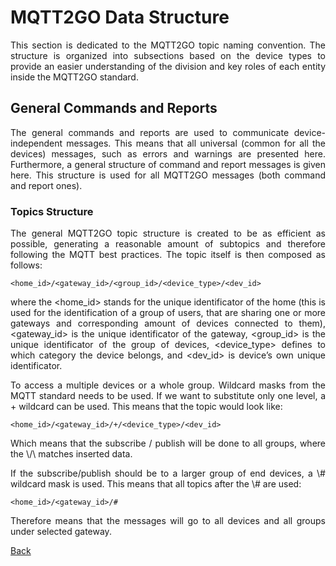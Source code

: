 
# MQTT2GO Data Structure
<p align="justify">
This section is dedicated to the MQTT2GO topic naming convention. The structure is organized into subsections based on the device types to provide an easier understanding of the division and key roles of each entity inside the MQTT2GO standard.
</p>

## General Commands and Reports
<p align="justify">
The general commands and reports are used to communicate device-independent messages. This means that all universal (common for all the devices) messages, such as errors and warnings are presented here. Furthermore, a general structure of command and report messages is given here. This structure is used for all MQTT2GO messages (both command and report ones).
</p>

### Topics Structure
<p align="justify">
The general MQTT2GO topic structure is created to be as efficient as possible, generating a reasonable amount of subtopics and therefore following the MQTT best practices. The topic itself is then composed as follows:
</p>

```
<home_id>/<gateway_id>/<group_id>/<device_type>/<dev_id>
```

<p align="justify">
where the &lt;home_id&gt; stands for the unique identificator of the home (this is used for the identification of a group of users, that are sharing one or more gateways and corresponding amount of devices connected to them),
&lt;gateway_id&gt; is the unique identificator of the gateway,
&lt;group_id&gt; is the unique identificator of the group of devices,
&lt;device_type&gt; defines to which category the device belongs,
and &lt;dev_id&gt; is device’s own unique identificator.
</p>

<p align="justify">
To access a multiple devices or a whole group. Wildcard masks from the MQTT standard needs to be used. If we want to substitute only one level, a + wildcard can be used. This means that the topic would look like:
</p>

```
<home_id>/<gateway_id>/+/<device_type>/<dev_id>
```

<p align="justify">
Which means that the subscribe / publish will be done to all groups, where the \<device_type\>/\<dev_id\> matches inserted data.
</p>

<p align="justify">
If the subscribe/publish should be to a larger group of end devices, a \# wildcard mask is used. This means that all topics after the \# are used:
</p>

```
<home_id>/<gateway_id>/#
```

<p align="justify">
Therefore means that the messages will go to all devices and all groups under selected gateway.
</p>

[Back](./)
